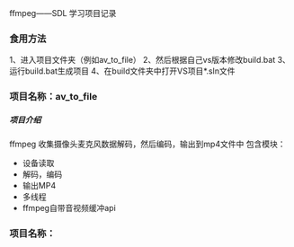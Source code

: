 ffmpeg——SDL 学习项目记录
### 食用方法
1、进入项目文件夹（例如av_to_file）
2、然后根据自己vs版本修改build.bat
3、运行build.bat生成项目
4、在build文件夹中打开VS项目*.sln文件


### 项目名称：av_to_file
##### 项目介绍
ffmpeg 收集摄像头麦克风数据解码，然后编码，输出到mp4文件中
包含模块：
+ 设备读取
+ 解码，编码
+ 输出MP4
+ 多线程
+ ffmpeg自带音视频缓冲api

### 项目名称：


